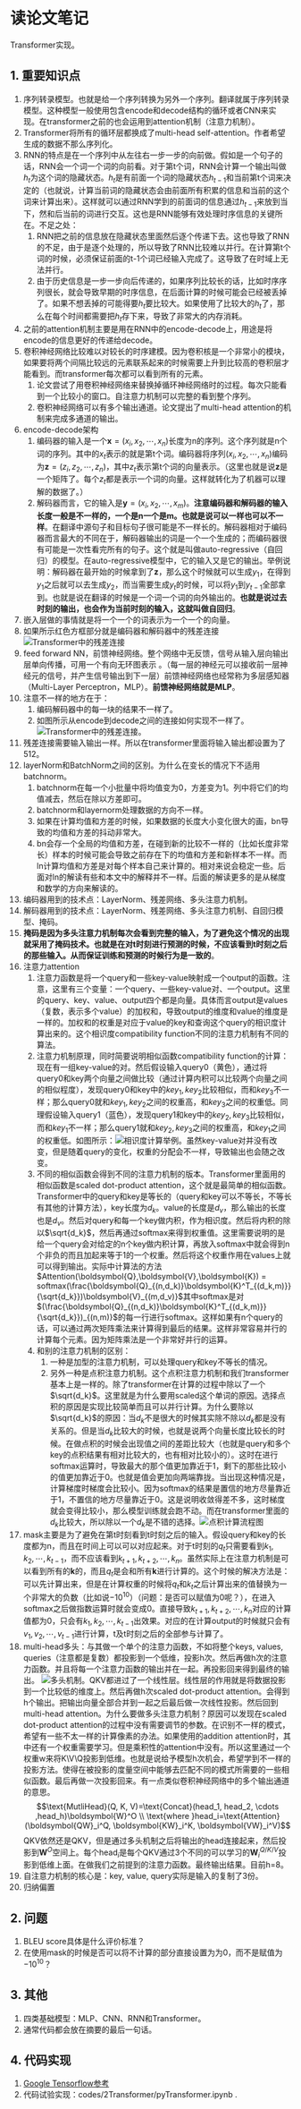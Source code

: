 # 读论文笔记

Transformer实现。

## 1. 重要知识点

1. 序列转录模型。也就是给一个序列转换为另外一个序列。翻译就属于序列转录模型。这种模型一般使用包含encode和decode结构的循环或者CNN来实现。在transformer之前的也会运用到attention机制（注意力机制）。
2. Transformer将所有的循环层都换成了multi-head self-attention。作者希望生成的数据不那么序列化。
3. RNN的特点是在一个序列中从左往右一步一步的向前做。假如是一个句子的话，RNN会一个词一个词的向前看。对于第t个词，RNN会计算一个输出叫做$h_t$为这个词的隐藏状态。$h_t$是有前面一个词的隐藏状态$h_{t-1}$和当前第t个词来决定的（也就说，计算当前词的隐藏状态会由前面所有积累的信息和当前的这个词来计算出来）。这样就可以通过RNN学到的前面词的信息通过$h_{t-1}$来放到当下，然和后当前的词进行交互。这也是RNN能够有效处理时序信息的关键所在。不足之处：
   1. RNN把之前的信息放在隐藏状态里面然后逐个传递下去。这也导致了RNN的不足，由于是逐个处理的，所以导致了RNN比较难以并行。在计算第t个词的时候，必须保证前面的t-1个词已经输入完成了。这导致了在时域上无法并行。
   2. 由于历史信息是一步一步向后传递的，如果序列比较长的话，比如时序序列很长，就会导致早期的时序信息，在后面计算的时候可能会已经被丢掉了。如果不想丢掉的可能得要$h_t$要比较大。如果使用了比较大的$h_t$了，那么在每个时间都需要把$h_t$存下来，导致了非常大的内存消耗。
4. 之前的attention机制主要是用在RNN中的encode-decode上，用途是将encode的信息更好的传递给decode。
5. 卷积神经网络比较难以对较长的时序建模。因为卷积核是一个非常小的模块，如果要将两个间隔比较远的元素联系起来的时候需要上升到比较高的卷积层才能看到。而transformer每次都可以看到所有的元素。
   1. 论文尝试了用卷积神经网络来替换掉循环神经网络时的过程。每次只能看到一个比较小的窗口。自注意力机制可以完整的看到整个序列。
   2. 卷积神经网络可以有多个输出通道。论文提出了multi-head attention的机制来完成多通道的输出。
6. encode-decode架构
   1. 编码器的输入是一个$\boldsymbol{x}=(x_i,x_2,\cdots, x_n)$长度为n的序列。这个序列就是n个词的序列。其中的$x_t$表示的就是第t个词。编码器将序列$(x_i,x_2,\cdots, x_n)$编码为$\boldsymbol{z}=(z_i,z_2,\cdots, z_n)$，其中$z_t$表示第t个词的向量表示。（这里也就是说$\boldsymbol{z}$是一个矩阵了。每个$z_t$都是表示一个词的向量。这样就转化为了机器可以理解的数据了。）
   2. 解码器而言，它的输入是$\boldsymbol{y}=(x_i,x_2,\cdots, x_m)$。**注意编码器和解码器的输入长度一般是不一样的，一个是n一个是m。也就是说可以一样也可以不一样**。在翻译中源句子和目标句子很可能是不一样长的。解码器相对于编码器而言最大的不同在于，解码器输出的词是一个一个生成的；而编码器很有可能是一次性看完所有的句子。这个就是叫做auto-regressive（自回归）的模型。在auto-regressive模型中，它的输入又是它的输出。举例说明：解码器在最开始的时候拿到了$\boldsymbol{z}$，那么这个时候就可以生成$y_1$，在得到$y_1$之后就可以去生成$y_2$，而当需要生成$y_t$的时候，可以将$y_1 \text{到} y_{t-1}$全部拿到。也就是说在翻译的时候是一个词一个词的向外输出的。**也就是说过去时刻的输出，也会作为当前时刻的输入，这就叫做自回归**。
7. 嵌入层做的事情就是将一个一个的词表示为一个一个的向量。
8. 如果所示红色方框部分就是编码器和解码器中的残差连接
   ![Transformer中的残差连接](./../../pictures/AttentionsIsAllYouNeed_Figure1_ResNet.png)
9. feed forward NN，前馈神经网络。整个网络中无反馈，信号从输入层向输出层单向传播，可用一个有向无环图表示 。（每一层的神经元可以接收前一层神经元的信号，并产生信号输出到下一层）前馈神经网络也经常称为多层感知器（Multi-Layer Perceptron，MLP）。**前馈神经网络就是MLP**。
10. 注意不一样的地方在于：
    1. 编码解码器中的每一块的结果不一样了。
    2. 如图所示从encode到decode之间的连接如何实现不一样了。![Transformer中的残差连接](../../pictures/AttentionsIsAllYouNeed_Figure1_EncodeToDecode.jpg)。
11. 残差连接需要输入输出一样。所以在transformer里面将输入输出都设置为了512。
12. layerNorm和BatchNorm之间的区别。为什么在变长的情况下不适用batchnorm。
    1. batchnorm在每一个小批量中将均值变为0，方差变为1。列中将它们的均值减去，然后在除以方差即可。
    2. batchnorm和layernorm处理数据的方向不一样。
    3. 如果在计算均值和方差的时候，如果数据的长度大小变化很大的画，bn导致的均值和方差的抖动非常大。
    4. bn会存一个全局的均值和方差，在碰到新的比较不一样的（比如长度非常长）样本的时候可能会导致之前存在下的均值和方差和新样本不一样。而ln计算均值和方差是对每个样本自己来计算的。相对来说会稳定一些。后面对ln的解读有些和本文中的解释并不一样。后面的解读更多的是从梯度和数学的方向来解读的。
13. 编码器用到的技术点：LayerNorm、残差网络、多头注意力机制。
14. 解码器用到的技术点：LayerNorm、残差网络、多头注意力机制、自回归模型、掩码。
15. **掩码是因为多头注意力机制每次会看到完整的输入，为了避免这个情况的出现就采用了掩码技术。也就是在对t时刻进行预测的时候，不应该看到t时刻之后的那些输入。从而保证训练和预测的时候行为是一致的**。
16. 注意力attention
    1. 注意力函数是将一个query和一些key-value映射成一个output的函数。注意，这里有三个变量：一个query、一些key-value对、一个output。这里的query、key、value、output四个都是向量。具体而言output是values（复数，表示多个value）的加权和，导致output的维度和value的维度是一样的。加权和的权重是对应于value的key和查询这个query的相识度计算出来的。这个相识度compatibility function不同的注意力机制有不同的算法。
    2. 注意力机制原理，同时简要说明相似函数compatibility function的计算：现在有一组key-value的对。然后假设输入query0（黄色），通过将query0和key两个向量之间做比较（通过计算内积可以比较两个向量之间的相似程度），发现query0和key中的$key_1, key_2$比较相似，而和$key_3$不一样；那么query0就和$key_1, key_2$之间的权重高，和$key_3$之间的权重低。同理假设输入query1（蓝色），发现query1和key中的$key_2, key_3$比较相似，而和$key_1$不一样；那么query1就和$key_2, key_3$之间的权重高，和$key_1$之间的权重低。如图所示：![相识度计算举例](../../pictures/AttentionsIsAllYouNeed_CompatibilityFunctionExample.png)。虽然key-value对并没有改变，但是随着query的变化，权重的分配会不一样，导致输出也会随之改变。
    3. 不同的相似函数会得到不同的注意力机制的版本。Transformer里面用的相似函数是scaled dot-product attention，这个就是最简单的相似函数。Transformer中的query和key是等长的（query和key可以不等长，不等长有其他的计算方法），key长度为$d_k$。value的长度是$d_v$，那么输出的长度也是$d_v$。然后对query和每一个key做内积，作为相识度。然后将内积的除以$\sqrt{d_k}$，然后再通过softmax来得到权重值。这里需要说明的是给一个query会对给定的n个key做内积计算，再放入softmax中就会得到n个非负的而且加起来等于1的一个权重。然后将这个权重作用在values上就可以得到输出。实际中计算法的方法$Attention(\boldsymbol{Q},\boldsymbol{V},\boldsymbol{K}) = softmax(\frac{\boldsymbol{Q}_{(n,d_k)}\boldsymbol{K}^T_{(d_k,m)}}{\sqrt{d_k}})\boldsymbol{V}_{(m,d_v)}$其中softmax是对$(\frac{\boldsymbol{Q}_{(n,d_k)}\boldsymbol{K}^T_{(d_k,m)}}{\sqrt{d_k}})_{(n,m)}$的每一行进行softmax。这样如果有n个query的话，可以通过两次矩阵乘法来计算得到最后的结果。这样非常容易并行的计算每个元素。因为矩阵乘法是一个非常好并行的运算。
    4. 和别的注意力机制的区别：
       1. 一种是加型的注意力机制，可以处理query和key不等长的情况。
       2. 另外一种是点积注意力机制。这个点积注意力机制和我们transformer基本上是一样的。除了transformer在计算的过程中除以了一个$\sqrt{d_k}$。这里就是为什么要用scaled这个单词的原因。选择点积的原因是实现比较简单而且可以并行计算。为什么要除以$\sqrt{d_k}$的原因：当$d_k$不是很大的时候其实除不除以$d_k$都是没有关系的。但是当$d_k$比较大的时候，也就是说两个向量长度比较长的时候。在做点积的时候会出现值之间的差距比较大（也就是query和多个key的点积结果有相对比较大的，也有相对比较小的）。这时在进行softmax运算时，导致最大的那个值更加靠近于1，剩下的那些比较小的值更加靠近于0。也就是值会更加向两端靠拢。当出现这种情况是，计算梯度时梯度会比较小。因为softmax的结果是置信的地方尽量靠近于1，不置信的地方尽量靠近于0。这是说明收敛得差不多，这时梯度就会变得比较小，那么模型训练就会跑不动。而在transformer里面的$d_k$比较大，所以除以一个$d_k$是不错的选择。![点积计算流程图](../../pictures/AttentionsIsAllYouNeed_Figure2_Left.png)
17. mask主要是为了避免在第t时刻看到t时刻之后的输入。假设query和key的长度都为n，而且在时间上可以可以对应起来。对于t时刻的$q_t$只需要看到$k_1,k_2,\cdots,k_{t-1}$，而不应该看到$k_{t+1},k_{t+2},\cdots,k_{n}$。虽然实际上在注意力机制是可以看到所有的$\boldsymbol{k}$的，而且$q_t$是会和所有$\boldsymbol{k}$进行计算的。这个时候的解决方法是：可以先计算出来，但是在计算权重的时候将$q_t$和$k_t$之后计算出来的值替换为一个非常大的负数（比如说$-10^{10}$）（问题：是否可以赋值为0呢？），在进入softmax之后做指数运算时就会变成0。直接导致$k_{t+1},k_{t+2},\cdots,k_{n}$对应的计算值都为0，只会有$k_1,k_2,\cdots,k_{t-1}$出效果。对应的在计算output的时候就只会有$v_1,v_2,\cdots,v_{t-1}$进行计算，t及t时刻之后的全部参与计算了。
18. multi-head多头：与其做一个单个的注意力函数，不如将整个keys, values, queries（注意都是复数）都投影到一个低维，投影h次。然后再做h次的注意力函数。并且将每一个注意力函数的输出并在一起。再投影回来得到最终的输出。 ![多头机制](../../pictures/AttentionsIsAllYouNeed_Figure2_Right.png)。QKV都进过了一个线性层。线性层的作用就是将数据投影到一个比较低的维度上。然后再做h次scaled dot-product attention。会得到h个输出。把输出向量全部合并到一起之后最后做一次线性投影。然后回到multi-head attention。为什么要做多头注意力机制？原因可以发现在scaled dot-product attention的过程中没有需要调节的参数。在识别不一样的模式，希望有一些不太一样的计算像素的办法。如果使用的addition attention时，其中还有一个权重需要学习。但是乘积性的attention中没有。所以这里通过一个权重w来将K\V\Q投影到低维。也就是说给予模型h次机会，希望学到不一样的投影方法。使得在被投影的度量空间中能够去匹配不同的模式所需要的一些相似函数。最后再做一次投影回来。有一点类似卷积神经网络中的多个输出通道的意思。
    $$\text{MutliHead}(Q, K, V)=\text{Concat}(head_1, head_2, \cdots ,head_h)\boldsymbol{W}^O \\
    \text{where }head_i=\text{Attention}(\boldsymbol{QW}_i^Q, \boldsymbol{KW}_i^K, \boldsymbol{VW}_i^V)$$
QKV依然还是QKV，但是通过多头机制之后将输出的head连接起来，然后投影到$\boldsymbol{W}^O$空间上。每个$\text{head}_i$是每个QKV通过3个不同的可以学习的$\boldsymbol{W}_i^{Q/K/V}$投影到低维上面。在做我们之前提到的注意力函数。最终输出结果。目前h=8。
19. 自注意力机制的核心是：key, value, query实际是输入的复制了3份。
20. 归纳偏置

## 2. 问题

1. BLEU score具体是什么评价标准？
2. 在使用mask的时候是否可以将不计算的部分直接设置为为0，而不是赋值为$-10^{10}$？

## 3. 其他

1. 四类基础模型：MLP、CNN、RNN和Transformer。
2. 通常代码都会放在摘要的最后一句话。

## 4. 代码实现

1. [Google Tensorflow参考](https://tensorflow.google.cn/tutorials/text/transformer?hl=zh_cn)
2. 代码试验实现：codes/2Transformer/pyTransformer.ipynb .
